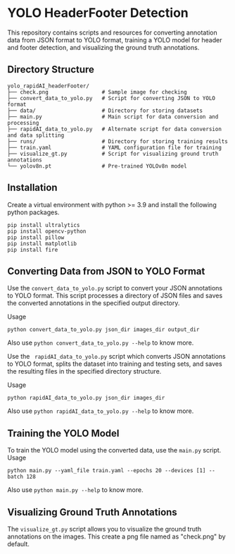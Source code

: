 # YOLO HeaderFooter Detection

This repository contains scripts and resources for converting annotation data from JSON format to YOLO format, training a YOLO model for header and footer detection, and visualizing the ground truth annotations.

## Directory Structure

```
yolo_rapidAI_headerFooter/
├── check.png                 # Sample image for checking
├── convert_data_to_yolo.py   # Script for converting JSON to YOLO format
├── data/                     # Directory for storing datasets
├── main.py                   # Main script for data conversion and processing
├── rapidAI_data_to_yolo.py   # Alternate script for data conversion and data splitting
├── runs/                     # Directory for storing training results
├── train.yaml                # YAML configuration file for training
├── visualize_gt.py           # Script for visualizing ground truth annotations
└── yolov8n.pt                # Pre-trained YOLOv8n model
```

## Installation

Create a virtual environment with python >= 3.9 and install the following python packages.
```
pip install ultralytics
pip install opencv-python
pip install pillow
pip install matplotlib
pip install fire 
```

## Converting Data from JSON to YOLO Format

Use the ```convert_data_to_yolo.py``` script to convert your JSON annotations to YOLO format. This script processes a directory of JSON files and saves the converted annotations in the specified output directory.

Usage
```
python convert_data_to_yolo.py json_dir images_dir output_dir
```
Also use ``` python convert_data_to_yolo.py --help ``` to know more.

Use the ``` rapidAI_data_to_yolo.py``` script which converts JSON annotations to YOLO format, splits the dataset into training and testing sets, and saves the resulting files in the specified directory structure.

Usage
```
python rapidAI_data_to_yolo.py json_dir images_dir
```

Also use ``` python rapidAI_data_to_yolo.py --help ``` to know more.


## Training the YOLO Model
To train the YOLO model using the converted data, use the ```main.py``` script.
Usage
```
python main.py --yaml_file train.yaml --epochs 20 --devices [1] --batch 128
```
Also use ``` python main.py --help ``` to know more.


## Visualizing Ground Truth Annotations
The ```visualize_gt.py``` script allows you to visualize the ground truth annotations on the images. This create a png file named as "check.png" by default. 
